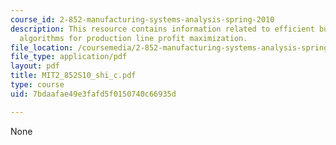 ```yaml
---
course_id: 2-852-manufacturing-systems-analysis-spring-2010
description: This resource contains information related to efficient buffer design
  algorithms for production line profit maximization.
file_location: /coursemedia/2-852-manufacturing-systems-analysis-spring-2010/7bdaafae49e3fafd5f0150740c66935d_MIT2_852S10_shi_c.pdf
file_type: application/pdf
layout: pdf
title: MIT2_852S10_shi_c.pdf
type: course
uid: 7bdaafae49e3fafd5f0150740c66935d

---
```

None